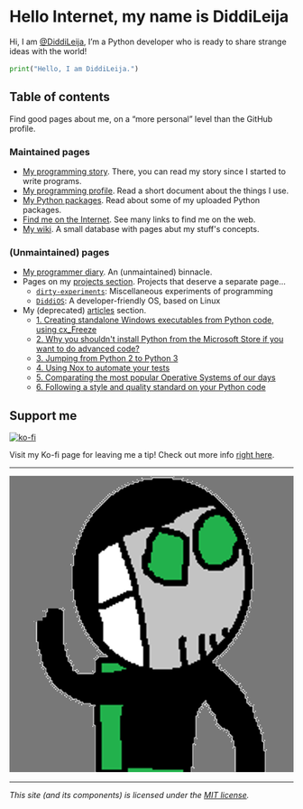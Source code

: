 # Hello Internet, my name is DiddiLeija

Hi, I am [@DiddiLeija](https://github.com/DiddiLeija), I’m a Python developer who is ready to
share strange ideas with the world!

```python
print("Hello, I am DiddiLeija.")
```

## Table of contents

Find good pages about me, on a “more personal” level than the GitHub profile.

### Maintained pages

- [My programming story](my_story). There, you can read my story since I started to write programs.
- [My programming profile](profile). Read a short document about the things I use.
- [My Python packages](py_packages). Read about some of my uploaded Python packages.
- [Find me on the Internet](find_me). See many links to find me on the web.
- [My wiki](wiki). A small database with pages abut my stuff's concepts.

### (Unmaintained) pages

- [My programmer diary](diary). An (unmaintained) binnacle.
- Pages on my [projects section](projects/). Projects that deserve a separate page...
  - [`dirty-experiments`](projects/dirty_experiments): Miscellaneous experiments of programming
  - [`DiddiOS`](projects/diddios): A developer-friendly OS, based on Linux
- My (deprecated) [articles](articles/) section.
  - [1. Creating standalone Windows executables from Python code, using cx\_Freeze](articles/article-01)
  - [2. Why you shouldn't install Python from the Microsoft Store if you want to do advanced code?](articles/article-02)
  - [3. Jumping from Python 2 to Python 3](articles/article-03)
  - [4. Using Nox to automate your tests](articles/article-04)
  - [5. Comparating the most popular Operative Systems of our days](articles/article-05)
  - [6. Following a style and quality standard on your Python code](articles/article-06)

## Support me

[![ko-fi](https://ko-fi.com/img/githubbutton_sm.svg)](https://ko-fi.com/G2G3AL6D6)

Visit my Ko-fi page for leaving me a tip! Check out more info [right here](kofi).

----

![Diddi's Giant Image](Diddi3.png)

----

_This site (and its components) is licensed under the [MIT license](license_notice)._
